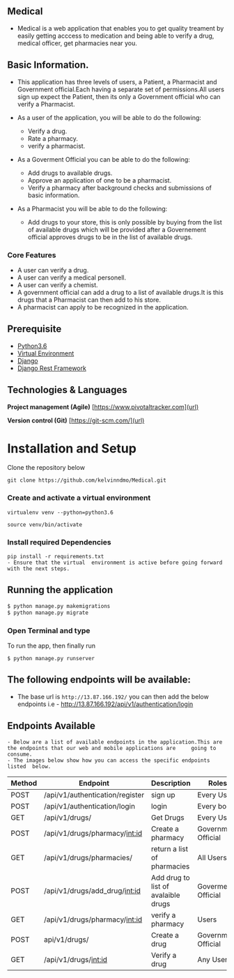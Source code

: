 ## Medical
- Medical is a web application that enables you to get quality treament by easily getting acccess to medication and being able to verify a drug, medical officer, get pharmacies near you.

## Basic Information.
- This application has three levels of users, a Patient, a Pharmacist and Government official.Each having a separate set of permissions.All users sign up expect the Patient, then its only a Government official who can verify a Pharmacist.

- As a user of the application, you will be able to do the following:
   - Verify a drug.
   - Rate a pharmacy.
   - verify a pharmacist.
   
- As a Goverment Official you can be able to do the following:
   - Add drugs to available drugs.
   - Approve an application of one to be a pharmacist.
   - Verify a pharmacy after background checks and submissions of basic information.
   
- As a Pharmacist you will be able to do the following:
   - Add drugs to your store, this is only possible by buying from the list of available drugs which will be provided after a      Governement official approves drugs to be in the list of available drugs.
 
  
### Core Features
- A user can verify a drug.
- A user can verify a medical personell.
- A user can verify a chemist.
- A government official can add a drug to a list of available drugs.It is this drugs that a Pharmacist can then add to his store.
- A pharmacist can apply to be recognized in the application.


## Prerequisite

- [Python3.6](https://www.python.org/downloads/release/python-365/)
- [Virtual Environment](https://virtualenv.pypa.io/en/stable/installation/)
- [Django](https://www.djangoproject.com/)
- [Django Rest Framework](https://www.django-rest-framework.org/)

## Technologies & Languages

**Project management (Agile)** [https://www.pivotaltracker.com](url)

**Version control (Git)** [https://git-scm.com/](url)

# Installation and Setup

Clone the repository below

```
git clone https://github.com/kelvinndmo/Medical.git
```

### Create and activate a virtual environment

    virtualenv venv --python=python3.6

    source venv/bin/activate

### Install required Dependencies

    pip install -r requirements.txt
    - Ensure that the virtual  environment is active before going forward with the next steps.

## Running the application

```bash
$ python manage.py makemigrations
$ python manage.py migrate
```
### Open Terminal and type
To run the app, then finally run 
```
$ python manage.py runserver
```

## The following endpoints will be available:
- The base url is `http://13.87.166.192/` you can then add the below endpoints i.e
      - http://13.87.166.192/api/v1/authentication/login
      
## Endpoints Available
```
- Below are a list of available endpoints in the application.This are the endpoints that our web and mobile applications are     going to consume.
- The images below show how you can access the specific endpoints listed  below.
```
      
| Method | Endpoint                        | Description                           | Roles               |
| ------ | ------------------------------- | ------------------------------------- | ------------------- |
| POST   | /api/v1/authentication/register | sign up                               | Every User          |
| POST   | /api/v1/authentication/login    | login                                 | Every body          |
| GET    | /api/v1/drugs/                  | Get Drugs                             | Every User          |
| POST   | /api/v1/drugs/pharmacy/<int:id> | Create a pharmacy                     | Government Official |
| GET    | /api/v1/drugs/pharmacies/       | return a list of pharmacies           | All Users           |
| POST   | /api/v1/drugs/add_drug/<int:id> | Add drug to list of avalaible drugs   | Goverment Official  |
| GET    | /api/v1/drugs/pharmacy/<int:id> | verify a pharmacy                     | Users               |
| POST   | api/v1/drugs/                   | Create a drug                         | Government Official |
| GET    | /api/v1/drugs/<int:id>          | Verify a drug                         | Any User            |

